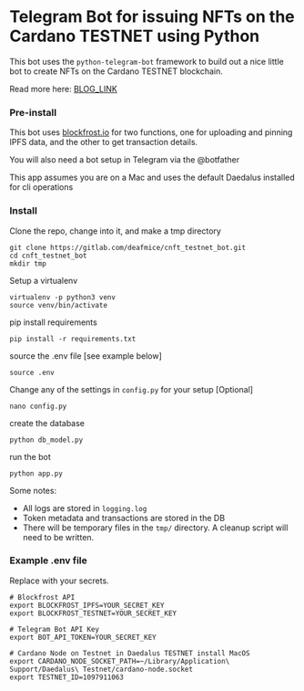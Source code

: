 # Telegram Bot for issuing NFTs on the Cardano TESTNET using Python

This bot uses the `python-telegram-bot` framework to build out a nice little bot to create NFTs on the Cardano TESTNET blockchain.

Read more here:  [BLOG_LINK](https://ephergent.com/building-a-nft-minting-bot-with-cardano-telegram-and-python-introduction/)

### Pre-install

This bot uses [blockfrost.io](https://blockfrost.io) for two functions, one for uploading and pinning IPFS data, and the other to get transaction details.

You will also need a bot setup in Telegram via the @botfather

This app assumes you are on a Mac and uses the default Daedalus installed for cli operations


### Install

Clone the repo, change into it, and make a tmp directory

    git clone https://gitlab.com/deafmice/cnft_testnet_bot.git
    cd cnft_testnet_bot
    mkdir tmp

Setup a virtualenv

    virtualenv -p python3 venv
    source venv/bin/activate

pip install requirements

    pip install -r requirements.txt

source the .env file [see example below]

    source .env

Change any of the settings in `config.py` for your setup [Optional] 

    nano config.py

create the database

    python db_model.py

run the bot

    python app.py

Some notes:

 - All logs are stored in `logging.log`
 - Token metadata and transactions are stored in the DB
 - There will be temporary files in the `tmp/` directory. A cleanup script will need to be written. 


### Example .env file

Replace with your secrets.

    # Blockfrost API
    export BLOCKFROST_IPFS=YOUR_SECRET_KEY
    export BLOCKFROST_TESTNET=YOUR_SECRET_KEY
    
    # Telegram Bot API Key
    export BOT_API_TOKEN=YOUR_SECRET_KEY
    
    # Cardano Node on Testnet in Daedalus TESTNET install MacOS
    export CARDANO_NODE_SOCKET_PATH=~/Library/Application\ Support/Daedalus\ Testnet/cardano-node.socket
    export TESTNET_ID=1097911063
